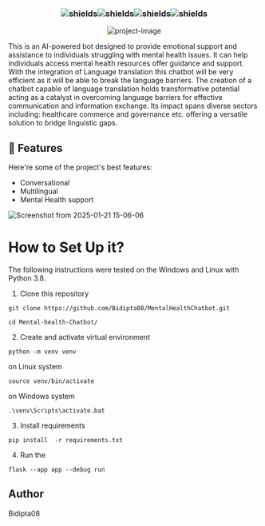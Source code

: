 <p><h3 align="center"><img src="https://img.shields.io/badge/Mental-Health-blue" alt="shields"><img src="https://img.shields.io/github/stars/Bidipta08/MentalHealthChatbot%20" alt="shields"><img src="https://img.shields.io/github/forks/Bidipta08/MentalHealthChatbot" alt="shields"><img src="https://img.shields.io/github/contributors/Bidipta08/MentalHealthChatbot" alt="shields"></h3></p>


<p align="center"><img src="https://socialify.git.ci/Bidipta08/MentalHealthChatbot/image?language=1&amp;owner=1&amp;name=1&amp;stargazers=1&amp;theme=Light" alt="project-image"></p>

<p id="description">This is an AI-powered bot designed to provide emotional support and assistance to individuals struggling with mental health issues. It can help individuals access mental health resources offer guidance and support. With the integration of Language translation this chatbot will be very efficient as it will be able to break the language barriers. The creation of a chatbot capable of language translation holds transformative potential acting as a catalyst in overcoming language barriers for effective communication and information exchange. Its impact spans diverse sectors including: healthcare commerce and governance etc. offering a versatile solution to bridge linguistic gaps.</p>


<h2>🧐 Features</h2>

Here're some of the project's best features:

*   Conversational
*   Multilingual
*   Mental Health support
   
![Screenshot from 2025-01-21 15-06-06](https://github.com/user-attachments/assets/9a5852e9-96ba-4c42-bf4a-bd50622c417c)

# How to Set Up it?

The following instructions were tested on the Windows and Linux with Python 3.8.

1. Clone this repository

```
git clone https://github.com/Bidipta08/MentalHealthChatbot.git
```
```
cd Mental-health-Chatbot/
```

2. Create and activate virtual environment 

```
python -m venv venv
```
on Linux system
```
source venv/bin/activate
```
on Windows system
```
.\venv\Scripts\activate.bat
```
3. Install requirements

```
pip install  -r requirements.txt
```

4. Run the 
```
flask --app app --debug run

```
## Author
Bidipta08



